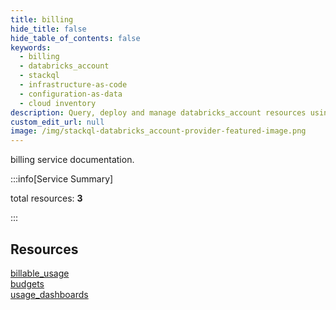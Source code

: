 ```yaml
---
title: billing
hide_title: false
hide_table_of_contents: false
keywords:
  - billing
  - databricks_account
  - stackql
  - infrastructure-as-code
  - configuration-as-data
  - cloud inventory
description: Query, deploy and manage databricks_account resources using SQL
custom_edit_url: null
image: /img/stackql-databricks_account-provider-featured-image.png
---
```


billing service documentation.

:::info[Service Summary]

total resources: __3__  

:::

## Resources
<div class="row">
<div class="providerDocColumn">
<a href="/services/billing/billable_usage/">billable_usage</a><br />
<a href="/services/billing/budgets/">budgets</a>
</div>
<div class="providerDocColumn">
<a href="/services/billing/usage_dashboards/">usage_dashboards</a>
</div>
</div>